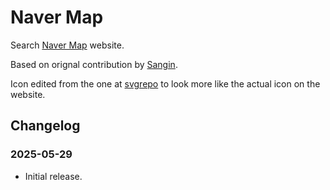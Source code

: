 # Naver Map

Search [Naver Map](https://map.naver.com/) website.

Based on orignal contribution by [Sangin](https://github.com/2SANGIN/NaverMap).

Icon edited from the one at
[svgrepo](https://www.svgrepo.com/svg/504642/naver-map) to look more like the
actual icon on the website.

## Changelog

### 2025-05-29

- Initial release.
